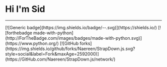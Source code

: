 <h1>Hi I'm Sid</h1>
<hr/>
[![Generic badge](https://img.shields.io/badge/<teste>-<teste>-<pink>.svg)](https://shields.io/)
[![forthebadge made-with-python](http://ForTheBadge.com/images/badges/made-with-python.svg)](https://www.python.org/)
[![GitHub forks](https://img.shields.io/github/forks/Naereen/StrapDown.js.svg?style=social&label=Fork&maxAge=2592000)](https://GitHub.com/Naereen/StrapDown.js/network/)

